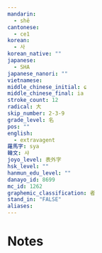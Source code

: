 ```yaml
---
mandarin:
  - shē
cantonese:
  - ce1
korean:
  - 사
korean_native: ""
japanese:
  - SHA
japanese_nanori: ""
vietnamese:
middle_chinese_initial: ɕ
middle_chinese_final: ia
stroke_count: 12
radical: 大
skip_number: 2-3-9
grade_level: 名
pos: ""
english:
  - extravagent
羅馬字: sya
韓文: 샤
joyo_level: 表外字
hsk_level: ""
hanmun_edu_level: ""
danayo_id: 8699
mc_id: 1262
graphemic_classification: 者
stand_in: "FALSE"
aliases:
---
```


# Notes
